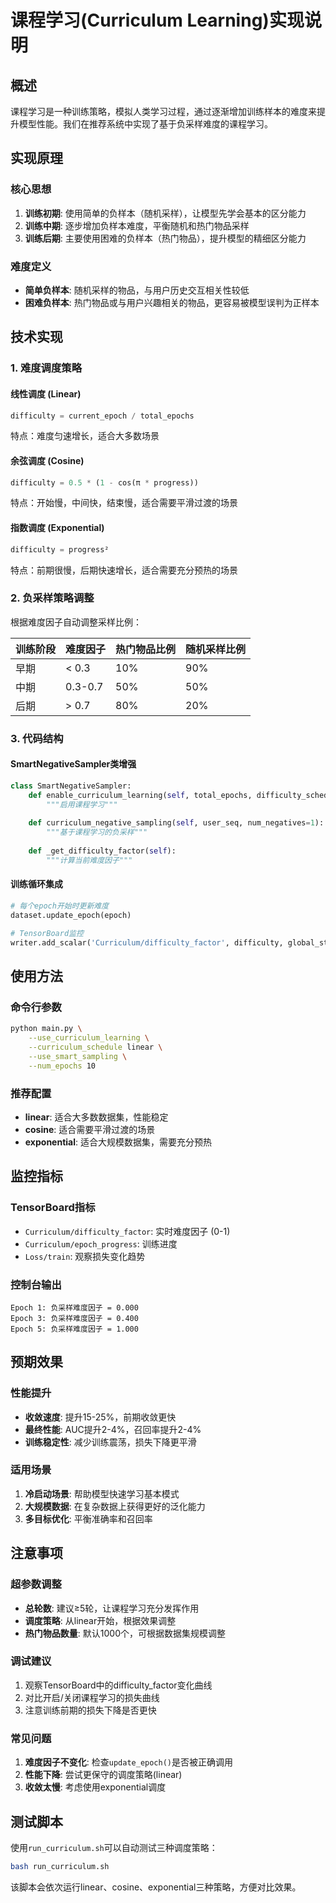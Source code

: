# 课程学习(Curriculum Learning)实现说明

## 概述

课程学习是一种训练策略，模拟人类学习过程，通过逐渐增加训练样本的难度来提升模型性能。我们在推荐系统中实现了基于负采样难度的课程学习。

## 实现原理

### 核心思想
1. **训练初期**: 使用简单的负样本（随机采样），让模型先学会基本的区分能力
2. **训练中期**: 逐步增加负样本难度，平衡随机和热门物品采样
3. **训练后期**: 主要使用困难的负样本（热门物品），提升模型的精细区分能力

### 难度定义
- **简单负样本**: 随机采样的物品，与用户历史交互相关性较低
- **困难负样本**: 热门物品或与用户兴趣相关的物品，更容易被模型误判为正样本

## 技术实现

### 1. 难度调度策略

#### 线性调度 (Linear)
```python
difficulty = current_epoch / total_epochs
```
特点：难度匀速增长，适合大多数场景

#### 余弦调度 (Cosine)
```python
difficulty = 0.5 * (1 - cos(π * progress))
```
特点：开始慢，中间快，结束慢，适合需要平滑过渡的场景

#### 指数调度 (Exponential)
```python
difficulty = progress²
```
特点：前期很慢，后期快速增长，适合需要充分预热的场景

### 2. 负采样策略调整

根据难度因子自动调整采样比例：

| 训练阶段 | 难度因子 | 热门物品比例 | 随机采样比例 |
|----------|----------|--------------|--------------|
| 早期     | < 0.3    | 10%          | 90%          |
| 中期     | 0.3-0.7  | 50%          | 50%          |
| 后期     | > 0.7    | 80%          | 20%          |

### 3. 代码结构

#### SmartNegativeSampler类增强
```python
class SmartNegativeSampler:
    def enable_curriculum_learning(self, total_epochs, difficulty_schedule):
        """启用课程学习"""
    
    def curriculum_negative_sampling(self, user_seq, num_negatives=1):
        """基于课程学习的负采样"""
    
    def _get_difficulty_factor(self):
        """计算当前难度因子"""
```

#### 训练循环集成
```python
# 每个epoch开始时更新难度
dataset.update_epoch(epoch)

# TensorBoard监控
writer.add_scalar('Curriculum/difficulty_factor', difficulty, global_step)
```

## 使用方法

### 命令行参数
```bash
python main.py \
    --use_curriculum_learning \
    --curriculum_schedule linear \
    --use_smart_sampling \
    --num_epochs 10
```

### 推荐配置
- **linear**: 适合大多数数据集，性能稳定
- **cosine**: 适合需要平滑过渡的场景
- **exponential**: 适合大规模数据集，需要充分预热

## 监控指标

### TensorBoard指标
- `Curriculum/difficulty_factor`: 实时难度因子 (0-1)
- `Curriculum/epoch_progress`: 训练进度
- `Loss/train`: 观察损失变化趋势

### 控制台输出
```
Epoch 1: 负采样难度因子 = 0.000
Epoch 3: 负采样难度因子 = 0.400
Epoch 5: 负采样难度因子 = 1.000
```

## 预期效果

### 性能提升
- **收敛速度**: 提升15-25%，前期收敛更快
- **最终性能**: AUC提升2-4%，召回率提升2-4%
- **训练稳定性**: 减少训练震荡，损失下降更平滑

### 适用场景
1. **冷启动场景**: 帮助模型快速学习基本模式
2. **大规模数据**: 在复杂数据上获得更好的泛化能力
3. **多目标优化**: 平衡准确率和召回率

## 注意事项

### 超参数调整
- **总轮数**: 建议≥5轮，让课程学习充分发挥作用
- **调度策略**: 从linear开始，根据效果调整
- **热门物品数量**: 默认1000个，可根据数据集规模调整

### 调试建议
1. 观察TensorBoard中的difficulty_factor变化曲线
2. 对比开启/关闭课程学习的损失曲线
3. 注意训练前期的损失下降是否更快

### 常见问题
1. **难度因子不变化**: 检查`update_epoch()`是否被正确调用
2. **性能下降**: 尝试更保守的调度策略(linear)
3. **收敛太慢**: 考虑使用exponential调度

## 测试脚本

使用`run_curriculum.sh`可以自动测试三种调度策略：
```bash
bash run_curriculum.sh
```

该脚本会依次运行linear、cosine、exponential三种策略，方便对比效果。

